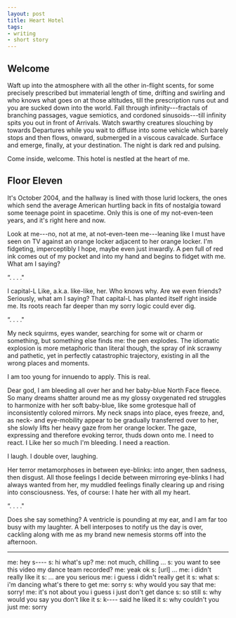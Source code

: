```yaml
---
layout: post
title: Heart Hotel
tags:
- writing
- short story
---
```


## Welcome

Waft up into the atmosphere with all the other in-flight scents, for some precisely prescribed but immaterial length of time, drifting and swirling and who knows what goes on at those altitudes, till the prescription runs out and you are sucked down into the world. Fall through infinity---fractals of branching passages, vague semiotics, and cordoned sinusoids---till infinity spits you out in front of Arrivals. Watch swarthy creatures slouching by towards Departures while you wait to diffuse into some vehicle which barely stops and then flows, onward, submerged in a viscous cavalcade. Surface and emerge, finally, at your destination. The night is dark red and pulsing.

Come inside, welcome. This hotel is nestled at the heart of me.

## Floor Eleven

It's October 2004, and the hallway is lined with those lurid lockers, the ones which send the average American hurtling back in fits of nostalgia toward some teenage point in spacetime. Only this is one of my not-even-teen years, and it's right here and now.

Look at me---no, not at me, at not-even-teen me---leaning like I must have seen on TV against an orange locker adjacent to her orange locker. I'm fidgeting, imperceptibly I hope, maybe even just inwardly. A pen full of red ink comes out of my pocket and into my hand and begins to fidget with me. What am I saying?

&ldquo;. . . ."

I capital-L Like, a.k.a. like-like, her. Who knows why. Are we even friends? Seriously, what am I saying? That capital-L has planted itself right inside me. Its roots reach far deeper than my sorry logic could ever dig.

&ldquo;. . . ."

My neck squirms, eyes wander, searching for some wit or charm or something, but something else finds me: the pen explodes. The idiomatic explosion is more metaphoric than literal though, the spray of ink scrawny and pathetic, yet in perfectly catastrophic trajectory, existing in all the wrong places and moments.

I am too young for innuendo to apply. This is real.

Dear god, I am bleeding all over her and her baby-blue North Face fleece. So many dreams shatter around me as my glossy oxygenated red struggles to harmonize with her soft baby-blue, like some grotesque hall of inconsistently colored mirrors. My neck snaps into place, eyes freeze, and, as neck- and eye-mobility appear to be gradually transferred over to her, she slowly lifts her heavy gaze from her orange locker. The gaze, expressing and therefore evoking terror,
thuds down onto me. I need to react. I Like her so much I'm bleeding. I need a reaction.

I laugh. I double over, laughing.

Her terror metamorphoses in between eye-blinks: into anger, then sadness, then disgust. All those feelings I decide between mirroring eye-blinks I had always wanted from her, my muddled feelings finally clearing up and rising into consciousness. Yes, of course: I hate her with all my heart.

&ldquo;. . . ."

Does she say something? A ventricle is pounding at my ear, and I am far too busy with my laughter. A bell interposes to notify us the day is over, cackling along with me as my brand new nemesis storms off into the afternoon.

* * *

me: hey s----
s: hi what's up?
me: not much, chilling
...
s: you want to see this video my dance team recorded?
me: yeak ok
s: [url]
...
me: i didn't really like it
s: ... are you serious
me: i guess i didn't really get it
s: what
s: i'm dancing what's there to get
me: sorry
s: why would you say that
me: sorry!
me: it's not about you i guess i just don't get dance
s: so still
s: why would you say you don't like it
s: k---- said he liked it
s: why couldn't you just
me: sorry






